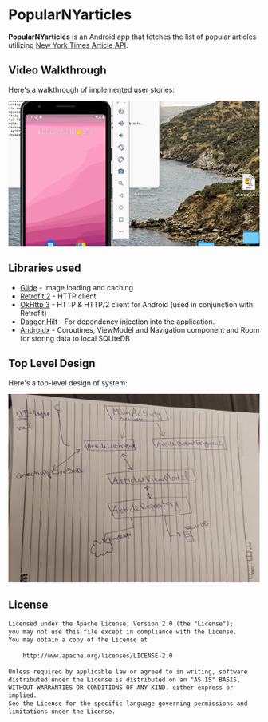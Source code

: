 # PopularNYarticles

**PopularNYarticles** is an Android app that fetches the list of popular articles  utilizing [New York Times Article API](http://developer.nytimes.com/docs/).

## Video Walkthrough

Here's a walkthrough of implemented user stories:

![Video Walkthrough](assets/walkthrough.gif)


## Libraries used

- [Glide](https://github.com/bumptech/glide) - Image loading and caching 
- [Retrofit 2](https://square.github.io/retrofit/) - HTTP client
- [OkHttp 3](http://square.github.io/okhttp/) - HTTP & HTTP/2 client for Android (used in conjunction with Retrofit)
- [Dagger Hilt](https://dagger.dev/hilt/) -  For dependency injection into the application.
- [Androidx](https://developer.android.com/jetpack/androidx) - Coroutines, ViewModel and Navigation component and Room for storing data to local SQLiteDB

## Top Level Design
Here's a top-level design of system:

![System Design](assets/system_design.jpg)




## License


    Licensed under the Apache License, Version 2.0 (the "License");
    you may not use this file except in compliance with the License.
    You may obtain a copy of the License at

        http://www.apache.org/licenses/LICENSE-2.0

    Unless required by applicable law or agreed to in writing, software
    distributed under the License is distributed on an "AS IS" BASIS,
    WITHOUT WARRANTIES OR CONDITIONS OF ANY KIND, either express or implied.
    See the License for the specific language governing permissions and
    limitations under the License.
